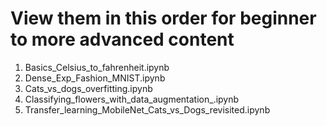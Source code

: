 
# View them in this order for beginner to more advanced content

1. Basics_Celsius_to_fahrenheit.ipynb
2. Dense_Exp_Fashion_MNIST.ipynb
3. Cats_vs_dogs_overfitting.ipynb
4. Classifying_flowers_with_data_augmentation_.ipynb
5. Transfer_learning_MobileNet_Cats_vs_Dogs_revisited.ipynb
